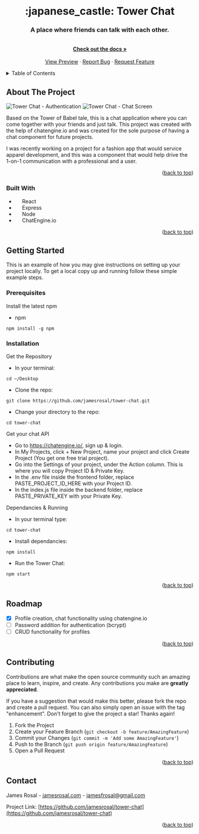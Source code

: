<a name="readme-top"></a>

<br />
<div align="center">
  <h1 align="center">:japanese_castle: Tower Chat</h1>

  <p align="center">
    <h3>A place where friends can talk with each other.</h3>
    <br />
    <a href="https://github.com/jamesrosal/tower-chat"><strong>Check out the docs »</strong></a>
    <br />
    <br />
    <a href="#about-the-project">View Preview</a>
    ·
    <a href="https://github.com/jamesrosal/tower-chat/issues">Report Bug</a>
    ·
    <a href="https://github.com/jamesrosal/tower-chat/issues">Request Feature</a>
  </p>
</div>

<!-- TABLE OF CONTENTS -->
<details>
  <summary>Table of Contents</summary>
  <ol>
    <li>
      <a href="#about-the-project">About The Project</a>
      <ul>
        <li><a href="#built-with">Built With</a></li>
      </ul>
    </li>
    <li>
      <a href="#getting-started">Getting Started</a>
      <ul>
        <li><a href="#prerequisites">Prerequisites</a></li>
        <li><a href="#installation">Installation</a></li>
      </ul>
    </li>
    <li><a href="#roadmap">Roadmap</a></li>
    <li><a href="#contributing">Contributing</a></li>
    <li><a href="#contact">Contact</a></li>
  </ol>
</details>

<!-- ABOUT THE PROJECT -->
## About The Project

![Tower Chat - Authentication](https://github.com/jamesrosal/tower-chat/assets/33856891/a8bd6328-995a-4ca4-b90c-d5fb92969a29)
![Tower Chat - Chat Screen](https://github.com/jamesrosal/tower-chat/assets/33856891/eda204c0-e972-439d-baf3-ef6f14085d87)

Based on the Tower of Babel tale, this is a chat application where you can come together with your friends and just talk. This project was created with the help of chatengine.io and was created for the sole purpose of having a chat component for future projects.

I was recently working on a project for a fashion app that would service apparel development, and this was a component that would help drive the 1-on-1 communication with a professional and a user.

<p align="right">(<a href="#readme-top">back to top</a>)</p>



### Built With

* <img align="left" src="https://cdn.jsdelivr.net/gh/devicons/devicon/icons/react/react-original.svg" height="16" /> React
* <img align="left" src="https://cdn.simpleicons.org/express/white" height="16" /> Express
* <img align="left" src="https://cdn.jsdelivr.net/gh/devicons/devicon/icons/nodejs/nodejs-original.svg" height="16" /> Node
* <img align="left" src="https://chat-engine-assets.s3.amazonaws.com/temp-logo-min.png" height="16" /> ChatEngine.io

<p align="right">(<a href="#readme-top">back to top</a>)</p>



<!-- GETTING STARTED -->
## Getting Started

This is an example of how you may give instructions on setting up your project locally.
To get a local copy up and running follow these simple example steps.

### Prerequisites
Install the latest npm
* npm
```
npm install -g npm
```

### Installation 
Get the Repository
* In your terminal:
```
cd ~/Desktop
```
* Clone the repo:
```
git clone https://github.com/jamesrosal/tower-chat.git
```
* Change your directory to the repo:
```
cd tower-chat
```

Get your chat API
- Go to https://chatengine.io/, sign up & login.
- In My Projects, click + New Project, name your project and click Create Project (You get one free trial project).
- Go into the Settings of your project, under the Action column. This is where you will copy Project ID & Private Key.
- In the .env file inside the frontend folder, replace PASTE_PROJECT_ID_HERE with your Project ID.
- In the index.js file inside the backend folder, replace PASTE_PRIVATE_KEY with your Private Key.

Dependancies & Running
* In your terminal type: 
```
cd tower-chat
```
* Install dependancies: 
```
npm install
```
* Run the Tower Chat: 
```
npm start
```

<p align="right">(<a href="#readme-top">back to top</a>)</p>

<!-- ROADMAP -->
## Roadmap

- [x] Profile creation, chat functionality using chatengine.io
- [ ] Password addition for authentication (bcrypt)
- [ ] CRUD functionality for profiles

<p align="right">(<a href="#readme-top">back to top</a>)</p>


<!-- CONTRIBUTING -->
## Contributing

Contributions are what make the open source community such an amazing place to learn, inspire, and create. Any contributions you make are **greatly appreciated**.

If you have a suggestion that would make this better, please fork the repo and create a pull request. You can also simply open an issue with the tag "enhancement".
Don't forget to give the project a star! Thanks again!

1. Fork the Project
2. Create your Feature Branch (`git checkout -b feature/AmazingFeature`)
3. Commit your Changes (`git commit -m 'Add some AmazingFeature'`)
4. Push to the Branch (`git push origin feature/AmazingFeature`)
5. Open a Pull Request

<p align="right">(<a href="#readme-top">back to top</a>)</p>


<!-- CONTACT -->
## Contact

James Rosal - [jamesrosal.com](https://jamesrosal.com) - jamesfrosal@gmail.com

Project Link: [https://github.com/jamesrosal/tower-chat](https://github.com/jamesrosal/tower-chat)

<p align="right">(<a href="#readme-top">back to top</a>)</p>
